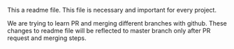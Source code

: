 This a readme file. This file is necessary and important for every project.

We are trying to learn PR and merging different branches with github. These changes to readme file will be reflected to master branch only after PR request and merging steps.

